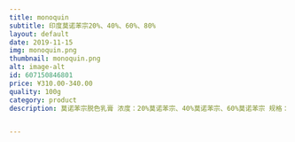 ```yaml
---
title: monoquin
subtitle: 印度莫诺苯宗20%、40%、60%、80%
layout: default
date: 2019-11-15
img: monoquin.png
thumbnail: monoquin.png
alt: image-alt
id: 607150846801
price: ¥310.00-340.00
quality: 100g
category: product
description: 莫诺苯宗脱色乳膏 浓度：20%莫诺苯宗、40%莫诺苯宗、60%莫诺苯宗 规格：100g/瓶 莫诺苯宗乳膏介绍：monoquin是世界上销量最大的莫诺苯宗品牌，在美国、英国、中东和欧均有销售。自2010年开业以来，monoquin的目标是为客户提供卓越的客户体验和巨大的价值。monoquin是从世界上质量最好的单苯甲酮中提取出来的，我们有超过7年的经验，我们制造世界上最好的莫诺苯宗脱色乳膏。


---
```


